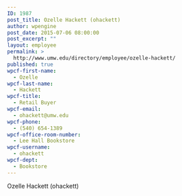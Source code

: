 ```yaml
---
ID: 1987
post_title: Ozelle Hackett (ohackett)
author: wpengine
post_date: 2015-07-06 08:00:00
post_excerpt: ""
layout: employee
permalink: >
  http://www.umw.edu/directory/employee/ozelle-hackett/
published: true
wpcf-first-name:
  - Ozelle
wpcf-last-name:
  - Hackett
wpcf-title:
  - Retail Buyer
wpcf-email:
  - ohackett@umw.edu
wpcf-phone:
  - (540) 654-1389
wpcf-office-room-number:
  - Lee Hall Bookstore
wpcf-username:
  - ohackett
wpcf-dept:
  - Bookstore
---
```

Ozelle Hackett (ohackett)